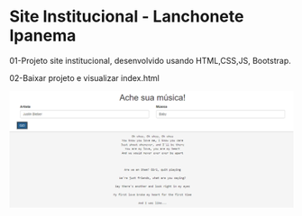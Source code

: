 # Site Institucional - Lanchonete Ipanema

01-Projeto site institucional, desenvolvido usando HTML,CSS,JS, Bootstrap.

02-Baixar projeto e visualizar index.html

![img text](https://github.com/brenosantin96/musicFinderConsumindoAPI/blob/main/MusicFinder.png)
